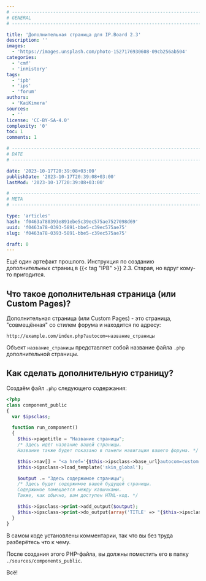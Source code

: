 ```yaml
---
# -------------------------------------------------------------------------------------------------------------------- #
# GENERAL
# -------------------------------------------------------------------------------------------------------------------- #

title: 'Дополнительная страница для IP.Board 2.3'
description: ''
images:
  - 'https://images.unsplash.com/photo-1527176930608-09cb256ab504'
categories:
  - 'cmf'
  - 'inHistory'
tags:
  - 'ipb'
  - 'ips'
  - 'forum'
authors:
  - 'KaiKimera'
sources:
  - ''
license: 'CC-BY-SA-4.0'
complexity: '0'
toc: 1
comments: 1

# -------------------------------------------------------------------------------------------------------------------- #
# DATE
# -------------------------------------------------------------------------------------------------------------------- #

date: '2023-10-17T20:39:08+03:00'
publishDate: '2023-10-17T20:39:08+03:00'
lastMod: '2023-10-17T20:39:08+03:00'

# -------------------------------------------------------------------------------------------------------------------- #
# META
# -------------------------------------------------------------------------------------------------------------------- #

type: 'articles'
hash: 'f0463a780393e891ebe5c39ec575ae7527098d69'
uuid: 'f0463a78-0393-5891-bbe5-c39ec575ae75'
slug: 'f0463a78-0393-5891-bbe5-c39ec575ae75'

draft: 0
---
```


Ещё один артефакт прошлого. Инструкция по созданию дополнительных страниц в {{< tag "IPB" >}} 2.3. Старая, но вдруг кому-то пригодится.

<!--more-->

## Что такое дополнительная страница (или Custom Pages)?

Дополнительная страница (или Custom Pages) - это страница, "совмещённая" со стилем форума и находится по адресу:

```
http://example.com/index.php?autocom=название_страницы
```

Объект `название_страницы` представляет собой название файла `.php` дополнительной страницы.

## Как сделать дополнительную страницу?

Создаём файл `.php` следующего содержания:

```php
<?php
class component_public
{
  var $ipsclass;

  function run_component()
  {
    $this->pagetitle = "Название страницы";
    /* Здесь идёт название вашей страницы.
    Название также будет показано в панели навигации вашего форума. */

    $this->nav[] = "<a href='{$this->ipsclass->base_url}autocom=custom'>{$this->pagetitle}</a>";
    $this->ipsclass->load_template('skin_global');

    $output .= "Здесь содержимое страницы";
    /* Здесь будет содержимое вашей будущей страницы.
    Содержимое помещается между кавычками.
    Также, как обычно, вам доступен HTML-код. */

    $this->ipsclass->print->add_output($output);
    $this->ipsclass->print->do_output(array('TITLE' => "{$this->ipsclass->vars['board_name']} - {$this->pagetitle}", 'JS' => 0, 'NAV' => $this->nav));
  }
}
```
В самом коде установлены комментарии, так что вы без труда разберётесь что к чему.

После создания этого PHP-файла, вы должны поместить его в папку `./sources/components_public`.

Всё!
